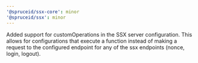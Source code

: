 ```yaml
---
'@spruceid/ssx-core': minor
'@spruceid/ssx': minor
---
```


Added support for customOperations in the SSX server configuration. This allows for configurations that execute a function instead of making a request to the configured endpoint for any of the ssx endpoints (nonce, login, logout).
